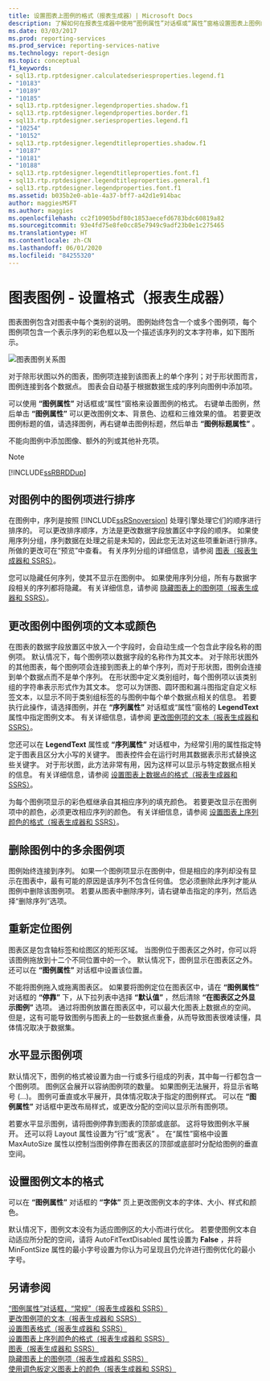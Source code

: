 ```yaml
---
title: 设置图表上图例的格式（报表生成器）| Microsoft Docs
description: 了解如何在报表生成器中使用“图例属性”对话框或“属性”窗格设置图表上图例的格式。
ms.date: 03/03/2017
ms.prod: reporting-services
ms.prod_service: reporting-services-native
ms.technology: report-design
ms.topic: conceptual
f1_keywords:
- sql13.rtp.rptdesigner.calculatedseriesproperties.legend.f1
- "10183"
- "10189"
- "10185"
- sql13.rtp.rptdesigner.legendproperties.shadow.f1
- sql13.rtp.rptdesigner.legendproperties.border.f1
- sql13.rtp.rptdesigner.seriesproperties.legend.f1
- "10254"
- "10152"
- sql13.rtp.rptdesigner.legendtitleproperties.shadow.f1
- "10187"
- "10181"
- "10188"
- sql13.rtp.rptdesigner.legendtitleproperties.font.f1
- sql13.rtp.rptdesigner.legendtitleproperties.general.f1
- sql13.rtp.rptdesigner.legendproperties.font.f1
ms.assetid: b035b2e0-ab1e-4a37-bff7-a42d1e914bac
author: maggiesMSFT
ms.author: maggies
ms.openlocfilehash: cc2f10905bdf80c1853aecefd6783bdc60819a82
ms.sourcegitcommit: 93e4fd75e8fe0cc85e7949c9adf23b0e1c275465
ms.translationtype: HT
ms.contentlocale: zh-CN
ms.lasthandoff: 06/01/2020
ms.locfileid: "84255320"
---
```

# <a name="chart-legend---formatting-report-builder"></a>图表图例 - 设置格式（报表生成器）
  图表图例包含对图表中每个类别的说明。 图例始终包含一个或多个图例项，每个图例项包含一个表示序列的彩色框以及一个描述该序列的文本字符串，如下图所示。  
  
 ![图表图例关系图](../../reporting-services/report-design/media/rs-legenddiagram.gif "图表图例关系图")  
  
 对于除形状图以外的图表，图例项连接到该图表上的单个序列；对于形状图而言，图例连接到各个数据点。 图表会自动基于根据数据生成的序列向图例中添加项。  
  
 可以使用 **“图例属性”** 对话框或“属性”窗格来设置图例的格式。 右键单击图例，然后单击 **“图例属性”** 可以更改图例文本、背景色、边框和三维效果的值。 若要更改图例标题的值，请选择图例，再右键单击图例标题，然后单击 **“图例标题属性”** 。  
  
 不能向图例中添加图像、额外的列或其他补充项。  
  
> [!NOTE]  
>  [!INCLUDE[ssRBRDDup](../../includes/ssrbrddup-md.md)]  
  
## <a name="ordering-legend-items-in-the-legend"></a>对图例中的图例项进行排序  
 在图例中，序列是按照 [!INCLUDE[ssRSnoversion](../../includes/ssrsnoversion-md.md)] 处理引擎处理它们的顺序进行排序的。 可以更改排序顺序，方法是更改数据字段放置区中字段的顺序。 如果使用序列分组，序列数据在处理之前是未知的，因此您无法对这些项重新进行排序。 所做的更改可在“预览”中查看。 有关序列分组的详细信息，请参阅 [图表（报表生成器和 SSRS）](../../reporting-services/report-design/charts-report-builder-and-ssrs.md)。  
  
 您可以隐藏任何序列，使其不显示在图例中。 如果使用序列分组，所有与数据字段相关的序列都将隐藏。 有关详细信息，请参阅 [隐藏图表上的图例项（报表生成器和 SSRS）](../../reporting-services/report-design/chart-legend-hide-items-report-builder.md)。  
  
## <a name="changing-the-text-or-color-of-a-legend-item-in-the-legend"></a>更改图例中图例项的文本或颜色  
 在图表的数据字段放置区中放入一个字段时，会自动生成一个包含此字段名称的图例项。 默认情况下，每个图例项以数据字段的名称作为其文本。 对于除形状图外的其他图表，每个图例项会连接到图表上的单个序列，而对于形状图，图例会连接到单个数据点而不是单个序列。 在形状图中定义类别组时，每个图例项以该类别组的字符串表示形式作为其文本。 您可以为饼图、圆环图和漏斗图指定自定义标签文本，以显示不同于类别组标签的与图例中每个单个数据点相关的信息。 若要执行此操作，请选择图例，并在 **“序列属性”** 对话框或“属性”窗格的 **LegendText** 属性中指定图例文本。 有关详细信息，请参阅 [更改图例项的文本（报表生成器和 SSRS）](../../reporting-services/report-design/chart-legend-change-item-text-report-builder.md)。  
  
 您还可以在 **LegendText** 属性或 **“序列属性”** 对话框中，为经常引用的属性指定特定于图表且区分大小写的关键字。 图表控件会在运行时用其数据表示形式替换这些关键字。 对于形状图，此方法非常有用，因为这样可以显示与特定数据点相关的信息。 有关详细信息，请参阅 [设置图表上数据点的格式（报表生成器和 SSRS）](../../reporting-services/report-design/formatting-data-points-on-a-chart-report-builder-and-ssrs.md)。  
  
 为每个图例项显示的彩色框继承自其相应序列的填充颜色。 若要更改显示在图例项中的颜色，必须更改相应序列的颜色。 有关详细信息，请参阅 [设置图表上序列颜色的格式（报表生成器和 SSRS）](../../reporting-services/report-design/formatting-series-colors-on-a-chart-report-builder-and-ssrs.md)。  
  
## <a name="removing-extra-legend-items-from-the-legend"></a>删除图例中的多余图例项  
 图例始终连接到序列。 如果一个图例项显示在图例中，但是相应的序列却没有显示在图表中，最有可能的原因是该序列不包含任何值。 您必须删除此序列才能从图例中删除该图例项。 若要从图表中删除序列，请右键单击指定的序列，然后选择“删除序列”选项。  
  
## <a name="repositioning-the-legend"></a>重新定位图例  
 图表区是包含轴标签和绘图区的矩形区域。 当图例位于图表区之外时，你可以将该图例拖放到十二个不同位置中的一个。 默认情况下，图例显示在图表区之外。 还可以在 **“图例属性”** 对话框中设置该位置。  
  
 不能将图例拖入或拖离图表区。 如果要将图例定位在图表区中，请在 **“图例属性”** 对话框的 **“停靠”** 下，从下拉列表中选择 **“默认值”** ，然后清除 **“在图表区之外显示图例”** 选项。 通过将图例放置在图表区中，可以最大化图表上数据点的空间。 但是，这有可能导致图例与图表上的一些数据点重叠，从而导致图表很难读懂，具体情况取决于数据集。  
  
## <a name="displaying-legend-items-horizontally"></a>水平显示图例项  
 默认情况下，图例的格式被设置为由一行或多行组成的列表，其中每一行都包含一个图例项。 图例区会展开以容纳图例项的数量。 如果图例无法展开，将显示省略号 (...)。 图例可垂直或水平展开，具体情况取决于指定的图例样式。 可以在 **“图例属性”** 对话框中更改布局样式，或更改分配的空间以显示所有图例项。  
  
 若要水平显示图例，请将图例停靠到图表的顶部或底部。 这将导致图例水平展开。 还可以将 Layout 属性设置为“行”或“宽表” 。 在“属性”窗格中设置 MaxAutoSize 属性以控制当图例停靠在图表区的顶部或底部时分配给图例的垂直空间。  
  
## <a name="formatting-the-legend-text"></a>设置图例文本的格式  
 可以在 **“图例属性”** 对话框的 **“字体”** 页上更改图例文本的字体、大小、样式和颜色。  
  
 默认情况下，图例文本没有为适应图例区的大小而进行优化。 若要使图例文本自动适应所分配的空间，请将 AutoFitTextDisabled 属性设置为 **False** ，并将 MinFontSize 属性的最小字号设置为你认为可呈现且仍允许进行图例优化的最小字号。  
  
## <a name="see-also"></a>另请参阅  
 [“图例属性”对话框，“常规”（报表生成器和 SSRS）](https://msdn.microsoft.com/library/db718f8f-f185-422f-871c-96f0749e5893)   
 [更改图例项的文本（报表生成器和 SSRS）](../../reporting-services/report-design/chart-legend-change-item-text-report-builder.md)   
 [设置图表格式（报表生成器和 SSRS）](../../reporting-services/report-design/formatting-a-chart-report-builder-and-ssrs.md)   
 [设置图表上序列颜色的格式（报表生成器和 SSRS）](../../reporting-services/report-design/formatting-series-colors-on-a-chart-report-builder-and-ssrs.md)   
 [图表（报表生成器和 SSRS）](../../reporting-services/report-design/charts-report-builder-and-ssrs.md)   
 [隐藏图表上的图例项（报表生成器和 SSRS）](../../reporting-services/report-design/chart-legend-hide-items-report-builder.md)   
 [使用调色板定义图表上的颜色（报表生成器和 SSRS）](../../reporting-services/report-design/define-colors-on-a-chart-using-a-palette-report-builder-and-ssrs.md)  
  
  
